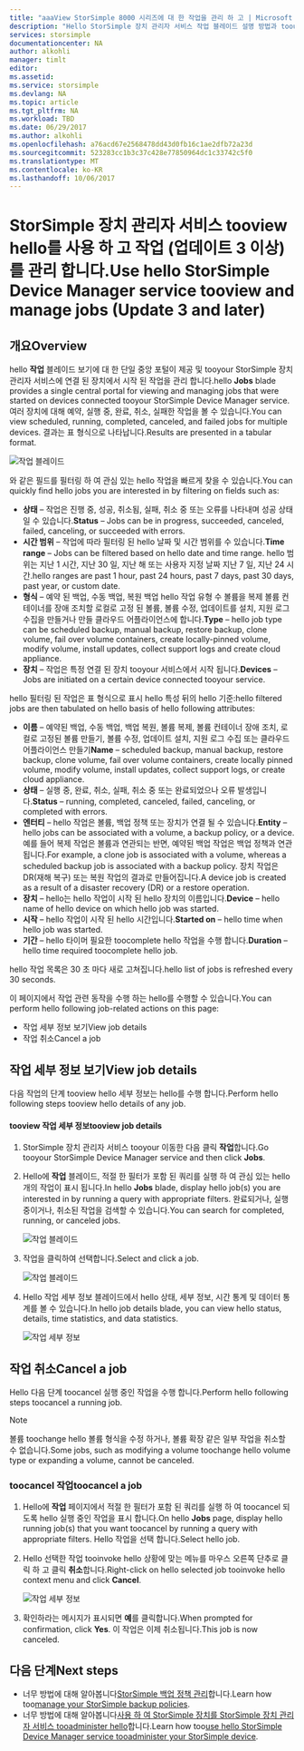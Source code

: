 ```yaml
---
title: "aaaView StorSimple 8000 시리즈에 대 한 작업을 관리 하 고 | Microsoft Docs"
description: "Hello StorSimple 장치 관리자 서비스 작업 블레이드 설명 방법과 toouse 것 tootrack 최근, 현재 및 예약 된 백업 작업입니다."
services: storsimple
documentationcenter: NA
author: alkohli
manager: timlt
editor: 
ms.assetid: 
ms.service: storsimple
ms.devlang: NA
ms.topic: article
ms.tgt_pltfrm: NA
ms.workload: TBD
ms.date: 06/29/2017
ms.author: alkohli
ms.openlocfilehash: a76acd67e2568478dd43d0fb16c1ae2dfb72a23d
ms.sourcegitcommit: 523283cc1b3c37c428e77850964dc1c33742c5f0
ms.translationtype: MT
ms.contentlocale: ko-KR
ms.lasthandoff: 10/06/2017
---
```

# <a name="use-hello-storsimple-device-manager-service-tooview-and-manage-jobs-update-3-and-later"></a><span data-ttu-id="74691-103">StorSimple 장치 관리자 서비스 tooview hello를 사용 하 고 작업 (업데이트 3 이상)를 관리 합니다.</span><span class="sxs-lookup"><span data-stu-id="74691-103">Use hello StorSimple Device Manager service tooview and manage jobs (Update 3 and later)</span></span>

## <a name="overview"></a><span data-ttu-id="74691-104">개요</span><span class="sxs-lookup"><span data-stu-id="74691-104">Overview</span></span>
<span data-ttu-id="74691-105">hello **작업** 블레이드 보기에 대 한 단일 중앙 포털이 제공 및 tooyour StorSimple 장치 관리자 서비스에 연결 된 장치에서 시작 된 작업을 관리 합니다.</span><span class="sxs-lookup"><span data-stu-id="74691-105">hello **Jobs** blade provides a single central portal for viewing and managing jobs that were started on devices connected tooyour StorSimple Device Manager service.</span></span> <span data-ttu-id="74691-106">여러 장치에 대해 예약, 실행 중, 완료, 취소, 실패한 작업을 볼 수 있습니다.</span><span class="sxs-lookup"><span data-stu-id="74691-106">You can view scheduled, running, completed, canceled, and failed jobs for multiple devices.</span></span> <span data-ttu-id="74691-107">결과는 표 형식으로 나타납니다.</span><span class="sxs-lookup"><span data-stu-id="74691-107">Results are presented in a tabular format.</span></span>

![작업 블레이드](./media/storsimple-8000-manage-jobs-u2/jobs1.png)

<span data-ttu-id="74691-109">와 같은 필드를 필터링 하 여 관심 있는 hello 작업을 빠르게 찾을 수 있습니다.</span><span class="sxs-lookup"><span data-stu-id="74691-109">You can quickly find hello jobs you are interested in by filtering on fields such as:</span></span>

* <span data-ttu-id="74691-110">**상태** – 작업은 진행 중, 성공, 취소됨, 실패, 취소 중 또는 오류를 나타내며 성공 상태일 수 있습니다.</span><span class="sxs-lookup"><span data-stu-id="74691-110">**Status** – Jobs can be in progress, succeeded, canceled, failed, canceling, or succeeded with errors.</span></span>
* <span data-ttu-id="74691-111">**시간 범위** – 작업에 따라 필터링 된 hello 날짜 및 시간 범위를 수 있습니다.</span><span class="sxs-lookup"><span data-stu-id="74691-111">**Time range** – Jobs can be filtered based on hello date and time range.</span></span> <span data-ttu-id="74691-112">hello 범위는 지난 1 시간, 지난 30 일, 지난 해 또는 사용자 지정 날짜 지난 7 일, 지난 24 시간.</span><span class="sxs-lookup"><span data-stu-id="74691-112">hello ranges are past 1 hour, past 24 hours, past 7 days, past 30 days, past year, or custom date.</span></span>
* <span data-ttu-id="74691-113">**형식** – 예약 된 백업, 수동 백업, 복원 백업 hello 작업 유형 수 볼륨을 복제 볼륨 컨테이너를 장애 조치할 로컬로 고정 된 볼륨, 볼륨 수정, 업데이트를 설치, 지원 로그 수집을 만들거나 만들 클라우드 어플라이언스에 합니다.</span><span class="sxs-lookup"><span data-stu-id="74691-113">**Type** – hello job type can be scheduled backup, manual backup, restore backup, clone volume, fail over volume containers, create locally-pinned volume, modify volume, install updates, collect support logs and create cloud appliance.</span></span>
* <span data-ttu-id="74691-114">**장치** – 작업은 특정 연결 된 장치 tooyour 서비스에서 시작 됩니다.</span><span class="sxs-lookup"><span data-stu-id="74691-114">**Devices** – Jobs are initiated on a certain device connected tooyour service.</span></span>
  
<span data-ttu-id="74691-115">hello 필터링 된 작업은 표 형식으로 표시 hello 특성 뒤의 hello 기준:</span><span class="sxs-lookup"><span data-stu-id="74691-115">hello filtered jobs are then tabulated on hello basis of hello following attributes:</span></span>
  
* <span data-ttu-id="74691-116">**이름** – 예약된 백업, 수동 백업, 백업 복원, 볼륨 복제, 볼륨 컨테이너 장애 조치, 로컬로 고정된 볼륨 만들기, 볼륨 수정, 업데이트 설치, 지원 로그 수집 또는 클라우드 어플라이언스 만들기</span><span class="sxs-lookup"><span data-stu-id="74691-116">**Name** – scheduled backup, manual backup, restore backup, clone volume, fail over volume containers, create locally pinned volume, modify volume, install updates, collect support logs, or create cloud appliance.</span></span>
* <span data-ttu-id="74691-117">**상태** – 실행 중, 완료, 취소, 실패, 취소 중 또는 완료되었으나 오류 발생입니다.</span><span class="sxs-lookup"><span data-stu-id="74691-117">**Status** – running, completed, canceled, failed, canceling, or completed with errors.</span></span>
* <span data-ttu-id="74691-118">**엔터티** – hello 작업은 볼륨, 백업 정책 또는 장치가 연결 될 수 있습니다.</span><span class="sxs-lookup"><span data-stu-id="74691-118">**Entity** – hello jobs can be associated with a volume, a backup policy, or a device.</span></span> <span data-ttu-id="74691-119">예를 들어 복제 작업은 볼륨과 연관되는 반면, 예약된 백업 작업은 백업 정책과 연관됩니다.</span><span class="sxs-lookup"><span data-stu-id="74691-119">For example, a clone job is associated with a volume, whereas a scheduled backup job is associated with a backup policy.</span></span> <span data-ttu-id="74691-120">장치 작업은 DR(재해 복구) 또는 복원 작업의 결과로 만들어집니다.</span><span class="sxs-lookup"><span data-stu-id="74691-120">A device job is created as a result of a disaster recovery (DR) or a restore operation.</span></span>
* <span data-ttu-id="74691-121">**장치** – hello는 hello 작업이 시작 된 hello 장치의 이름입니다.</span><span class="sxs-lookup"><span data-stu-id="74691-121">**Device** – hello name of hello device on which hello job was started.</span></span>
* <span data-ttu-id="74691-122">**시작** – hello 작업이 시작 된 hello 시간입니다.</span><span class="sxs-lookup"><span data-stu-id="74691-122">**Started on** – hello time when hello job was started.</span></span>
* <span data-ttu-id="74691-123">**기간** – hello 타이머 필요한 toocomplete hello 작업을 수행 합니다.</span><span class="sxs-lookup"><span data-stu-id="74691-123">**Duration** – hello time required toocomplete hello job.</span></span>

<span data-ttu-id="74691-124">hello 작업 목록은 30 초 마다 새로 고쳐집니다.</span><span class="sxs-lookup"><span data-stu-id="74691-124">hello list of jobs is refreshed every 30 seconds.</span></span>

<span data-ttu-id="74691-125">이 페이지에서 작업 관련 동작을 수행 하는 hello를 수행할 수 있습니다.</span><span class="sxs-lookup"><span data-stu-id="74691-125">You can perform hello following job-related actions on this page:</span></span>

* <span data-ttu-id="74691-126">작업 세부 정보 보기</span><span class="sxs-lookup"><span data-stu-id="74691-126">View job details</span></span>
* <span data-ttu-id="74691-127">작업 취소</span><span class="sxs-lookup"><span data-stu-id="74691-127">Cancel a job</span></span>

## <a name="view-job-details"></a><span data-ttu-id="74691-128">작업 세부 정보 보기</span><span class="sxs-lookup"><span data-stu-id="74691-128">View job details</span></span>
<span data-ttu-id="74691-129">다음 작업의 단계 tooview hello 세부 정보는 hello를 수행 합니다.</span><span class="sxs-lookup"><span data-stu-id="74691-129">Perform hello following steps tooview hello details of any job.</span></span>

#### <a name="tooview-job-details"></a><span data-ttu-id="74691-130">tooview 작업 세부 정보</span><span class="sxs-lookup"><span data-stu-id="74691-130">tooview job details</span></span>
1. <span data-ttu-id="74691-131">StorSimple 장치 관리자 서비스 tooyour 이동한 다음 클릭 **작업**합니다.</span><span class="sxs-lookup"><span data-stu-id="74691-131">Go tooyour StorSimple Device Manager service and then click **Jobs**.</span></span>

2. <span data-ttu-id="74691-132">Hello에 **작업** 블레이드, 적절 한 필터가 포함 된 쿼리를 실행 하 여 관심 있는 hello 개의 작업이 표시 됩니다.</span><span class="sxs-lookup"><span data-stu-id="74691-132">In hello **Jobs** blade, display hello job(s) you are interested in by running a query with appropriate filters.</span></span> <span data-ttu-id="74691-133">완료되거나, 실행 중이거나, 취소된 작업을 검색할 수 있습니다.</span><span class="sxs-lookup"><span data-stu-id="74691-133">You can search for completed, running, or canceled jobs.</span></span>

    ![작업 블레이드](./media/storsimple-8000-manage-jobs-u2/jobs1.png)

2. <span data-ttu-id="74691-135">작업을 클릭하여 선택합니다.</span><span class="sxs-lookup"><span data-stu-id="74691-135">Select and click a job.</span></span>

    ![작업 블레이드](./media/storsimple-8000-manage-jobs-u2/jobs3.png)

3. <span data-ttu-id="74691-137">Hello 작업 세부 정보 블레이드에서 hello 상태, 세부 정보, 시간 통계 및 데이터 통계를 볼 수 있습니다.</span><span class="sxs-lookup"><span data-stu-id="74691-137">In hello job details blade, you can view hello status, details, time statistics, and data statistics.</span></span>
   
    ![작업 세부 정보](./media/storsimple-8000-manage-jobs-u2/jobs4.png)

## <a name="cancel-a-job"></a><span data-ttu-id="74691-139">작업 취소</span><span class="sxs-lookup"><span data-stu-id="74691-139">Cancel a job</span></span>
<span data-ttu-id="74691-140">Hello 다음 단계 toocancel 실행 중인 작업을 수행 합니다.</span><span class="sxs-lookup"><span data-stu-id="74691-140">Perform hello following steps toocancel a running job.</span></span>

> [!NOTE]
> <span data-ttu-id="74691-141">볼륨 toochange hello 볼륨 형식을 수정 하거나, 볼륨 확장 같은 일부 작업을 취소할 수 없습니다.</span><span class="sxs-lookup"><span data-stu-id="74691-141">Some jobs, such as modifying a volume toochange hello volume type or expanding a volume, cannot be canceled.</span></span>


### <a name="toocancel-a-job"></a><span data-ttu-id="74691-142">toocancel 작업</span><span class="sxs-lookup"><span data-stu-id="74691-142">toocancel a job</span></span>
1. <span data-ttu-id="74691-143">Hello에 **작업** 페이지에서 적절 한 필터가 포함 된 쿼리를 실행 하 여 toocancel 되도록 hello 실행 중인 작업을 표시 합니다.</span><span class="sxs-lookup"><span data-stu-id="74691-143">On hello **Jobs** page, display hello running job(s) that you want toocancel by running a query with appropriate filters.</span></span> <span data-ttu-id="74691-144">Hello 작업을 선택 합니다.</span><span class="sxs-lookup"><span data-stu-id="74691-144">Select hello job.</span></span>

2. <span data-ttu-id="74691-145">Hello 선택한 작업 tooinvoke hello 상황에 맞는 메뉴를 마우스 오른쪽 단추로 클릭 하 고 클릭 **취소**합니다.</span><span class="sxs-lookup"><span data-stu-id="74691-145">Right-click on hello selected job tooinvoke hello context menu and click **Cancel**.</span></span>

    ![작업 세부 정보](./media/storsimple-8000-manage-jobs-u2/jobs2.png)

3. <span data-ttu-id="74691-147">확인하라는 메시지가 표시되면 **예**를 클릭합니다.</span><span class="sxs-lookup"><span data-stu-id="74691-147">When prompted for confirmation, click **Yes**.</span></span> <span data-ttu-id="74691-148">이 작업은 이제 취소됩니다.</span><span class="sxs-lookup"><span data-stu-id="74691-148">This job is now canceled.</span></span>

## <a name="next-steps"></a><span data-ttu-id="74691-149">다음 단계</span><span class="sxs-lookup"><span data-stu-id="74691-149">Next steps</span></span>
* <span data-ttu-id="74691-150">너무 방법에 대해 알아봅니다[StorSimple 백업 정책 관리](storsimple-8000-manage-backup-policies-u2.md)합니다.</span><span class="sxs-lookup"><span data-stu-id="74691-150">Learn how too[manage your StorSimple backup policies](storsimple-8000-manage-backup-policies-u2.md).</span></span>
* <span data-ttu-id="74691-151">너무 방법에 대해 알아봅니다[사용 하 여 StorSimple 장치를 StorSimple 장치 관리자 서비스 tooadminister hello](storsimple-8000-manager-service-administration.md)합니다.</span><span class="sxs-lookup"><span data-stu-id="74691-151">Learn how too[use hello StorSimple Device Manager service tooadminister your StorSimple device](storsimple-8000-manager-service-administration.md).</span></span>

